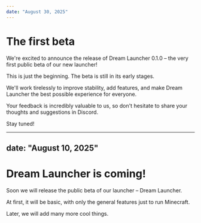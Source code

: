```yaml
---
date: "August 30, 2025"
---
```

# The first beta

We're excited to announce the release of Dream Launcher 0.1.0 – the very first public beta of our new launcher!

This is just the beginning. The beta is still in its early stages.

We'll work tirelessly to improve stability, add features, and make Dream Launcher the best possible experience for everyone.

Your feedback is incredibly valuable to us, so don't hesitate to share your thoughts and suggestions in Discord.

Stay tuned!

---
date: "August 10, 2025"
---
# Dream Launcher is coming!

Soon we will release the public beta of our launcher – Dream Launcher.

At first, it will be basic, with only the general features just to run Minecraft.

Later, we will add many more cool things.